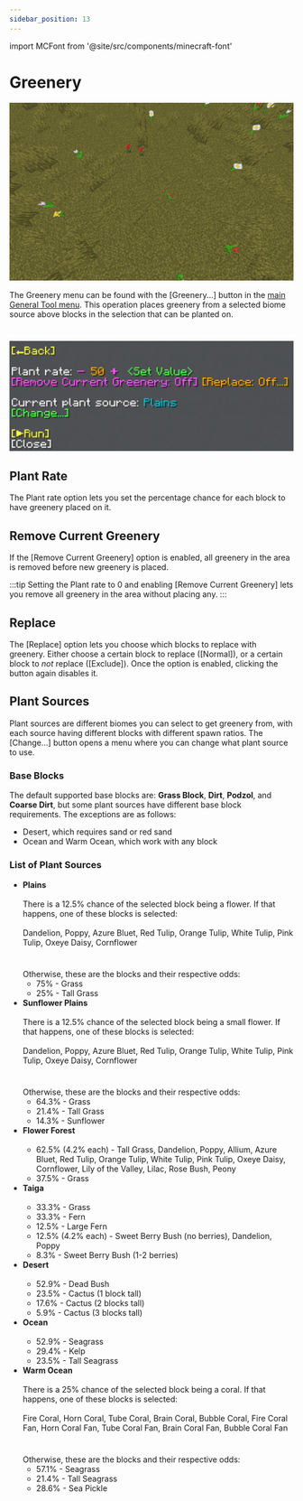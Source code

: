 ```yaml
---
sidebar_position: 13
---
```


import MCFont from '@site/src/components/minecraft-font'

# Greenery
![[Example of what this operation can look like]](img/operation_previews/greenery.png)

The Greenery menu can be found with the <MCFont color="green">[Greenery...]</MCFont> button in the [main General Tool menu](usage#main-menu). This operation places greenery from a selected biome source above blocks in the selection that can be planted on.
#
![[The Greenery menu]](img/greenery_menu.png)

## Plant Rate
The <MCFont>Plant rate</MCFont> option lets you set the percentage chance for each block to have greenery placed on it.

## Remove Current Greenery
If the <MCFont color="light_purple">[Remove Current Greenery]</MCFont> option is enabled, all greenery in the area is removed before new greenery is placed.

:::tip
Setting the <MCFont>Plant rate</MCFont> to 0 and enabling <MCFont color="light_purple">[Remove Current Greenery]</MCFont> lets you remove all greenery in the area without placing any.
:::

## Replace
The <MCFont color="gold">[Replace]</MCFont> option lets you choose which blocks to replace with greenery. Either choose a certain block to replace (<MCFont color="green">[Normal]</MCFont>), or a certain block to *not* replace (<MCFont color="gold">[Exclude]</MCFont>). Once the option is enabled, clicking the button again disables it.

## Plant Sources
Plant sources are different biomes you can select to get greenery from, with each source having different blocks with different spawn ratios. The <MCFont color="green">[Change...]</MCFont> button opens a menu where you can change what plant source to use.

### Base Blocks
The default supported base blocks are: **Grass Block**, **Dirt**, **Podzol**, and **Coarse Dirt**, but some plant sources have different base block requirements. The exceptions are as follows:
* Desert, which requires sand or red sand
* Ocean and Warm Ocean, which work with any block

### List of Plant Sources
* **Plains**<br></br>
  There is a 12.5% chance of the selected block being a flower. If that happens, one of these blocks is selected:<br></br>
  Dandelion, Poppy, Azure Bluet, Red Tulip, Orange Tulip, White Tulip, Pink Tulip, Oxeye Daisy, Cornflower
  #
  Otherwise, these are the blocks and their respective odds:
  * 75% - Grass
  * 25% - Tall Grass
* **Sunflower Plains**<br></br>
  There is a 12.5% chance of the selected block being a small flower. If that happens, one of these blocks is selected:<br></br>
  Dandelion, Poppy, Azure Bluet, Red Tulip, Orange Tulip, White Tulip, Pink Tulip, Oxeye Daisy, Cornflower
  #
  Otherwise, these are the blocks and their respective odds:
  * 64.3% - Grass
  * 21.4% - Tall Grass
  * 14.3% - Sunflower
* **Flower Forest**<br></br>
  * 62.5% (4.2% each) - Tall Grass, Dandelion, Poppy, Allium, Azure Bluet, Red Tulip, Orange Tulip, White Tulip, Pink Tulip, Oxeye Daisy, Cornflower, Lily of the Valley, Lilac, Rose Bush, Peony
  * 37.5% - Grass
* **Taiga**<br></br>
  * 33.3% - Grass
  * 33.3% - Fern
  * 12.5% - Large Fern
  * 12.5% (4.2% each) - Sweet Berry Bush (no berries), Dandelion, Poppy
  * 8.3% - Sweet Berry Bush (1-2 berries)
* **Desert**<br></br>
  * 52.9% - Dead Bush
  * 23.5% - Cactus (1 block tall)
  * 17.6% - Cactus (2 blocks tall)
  * 5.9% - Cactus (3 blocks tall)
* **Ocean**<br></br>
  * 52.9% - Seagrass
  * 29.4% - Kelp
  * 23.5% - Tall Seagrass
* **Warm Ocean**<br></br>
  There is a 25% chance of the selected block being a coral. If that happens, one of these blocks is selected:<br></br>
  Fire Coral, Horn Coral, Tube Coral, Brain Coral, Bubble Coral, Fire Coral Fan, Horn Coral Fan, Tube Coral Fan, Brain Coral Fan, Bubble Coral Fan
  #
  Otherwise, these are the blocks and their respective odds:
  * 57.1% - Seagrass
  * 21.4% - Tall Seagrass
  * 28.6% - Sea Pickle